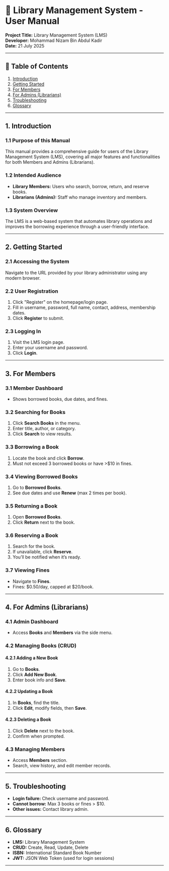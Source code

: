 # 📘 Library Management System - User Manual

**Project Title:** Library Management System (LMS)  
**Developer:** Mohammad Nizam Bin Abdul Kadir  
**Date:** 21 July 2025  

---

## 📑 Table of Contents

1. [Introduction](#1-introduction)  
2. [Getting Started](#2-getting-started)  
3. [For Members](#3-for-members)  
4. [For Admins (Librarians)](#4-for-admins-librarians)  
5. [Troubleshooting](#5-troubleshooting)  
6. [Glossary](#6-glossary)  

---

## 1. Introduction

### 1.1 Purpose of this Manual

This manual provides a comprehensive guide for users of the Library Management System (LMS), covering all major features and functionalities for both Members and Admins (Librarians).

### 1.2 Intended Audience

- **Library Members:** Users who search, borrow, return, and reserve books.  
- **Librarians (Admins):** Staff who manage inventory and members.

### 1.3 System Overview

The LMS is a web-based system that automates library operations and improves the borrowing experience through a user-friendly interface.

---

## 2. Getting Started

### 2.1 Accessing the System

Navigate to the URL provided by your library administrator using any modern browser.

### 2.2 User Registration

1. Click "Register" on the homepage/login page.  
2. Fill in username, password, full name, contact, address, membership dates.  
3. Click **Register** to submit.

### 2.3 Logging In

1. Visit the LMS login page.  
2. Enter your username and password.  
3. Click **Login**.

---

## 3. For Members

### 3.1 Member Dashboard

- Shows borrowed books, due dates, and fines.

### 3.2 Searching for Books

1. Click **Search Books** in the menu.  
2. Enter title, author, or category.  
3. Click **Search** to view results.

### 3.3 Borrowing a Book

1. Locate the book and click **Borrow**.  
2. Must not exceed 3 borrowed books or have >$10 in fines.

### 3.4 Viewing Borrowed Books

1. Go to **Borrowed Books**.  
2. See due dates and use **Renew** (max 2 times per book).

### 3.5 Returning a Book

1. Open **Borrowed Books**.  
2. Click **Return** next to the book.

### 3.6 Reserving a Book

1. Search for the book.  
2. If unavailable, click **Reserve**.  
3. You’ll be notified when it’s ready.

### 3.7 Viewing Fines

- Navigate to **Fines**.  
- Fines: $0.50/day, capped at $20/book.

---

## 4. For Admins (Librarians)

### 4.1 Admin Dashboard

- Access **Books** and **Members** via the side menu.

### 4.2 Managing Books (CRUD)

#### 4.2.1 Adding a New Book

1. Go to **Books**.  
2. Click **Add New Book**.  
3. Enter book info and **Save**.

#### 4.2.2 Updating a Book

1. In **Books**, find the title.  
2. Click **Edit**, modify fields, then **Save**.

#### 4.2.3 Deleting a Book

1. Click **Delete** next to the book.  
2. Confirm when prompted.

### 4.3 Managing Members

- Access **Members** section.  
- Search, view history, and edit member records.

---

## 5. Troubleshooting

- **Login failure:** Check username and password.  
- **Cannot borrow:** Max 3 books or fines > $10.  
- **Other issues:** Contact library admin.

---

## 6. Glossary

- **LMS:** Library Management System  
- **CRUD:** Create, Read, Update, Delete  
- **ISBN:** International Standard Book Number  
- **JWT:** JSON Web Token (used for login sessions)  

---
